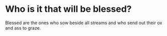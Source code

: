 # Who is it that will be blessed?

Blessed are the ones who sow beside all streams and who send out their ox and ass to graze.

